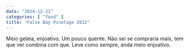```yaml
---
date: "2014-12-21"
categories: [ "food" ]
title: "False Bay Pinotage 2012"
---
```

Meio geleia, enjoativo. Um pouco quente. Não sei se compraria mais, tem que ver combina com que. Leve como sempre, anda meio enjoativo.
